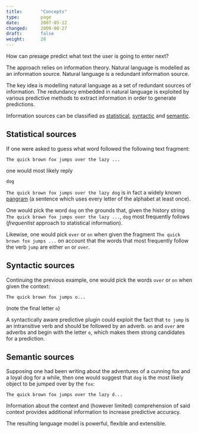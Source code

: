```yaml
---
title:       "Concepts"
type:        page
date:        2007-05-12
changed:     2009-08-27
draft:       false
weight:	     20
---
```


How can presage predict what text the user is going to enter next?

The approach relies on information theory. Natural language is modelled as an information source. Natural language is a redundant information source.

The key idea is modelling natural language as a set of redundant sources of information. The redundancy embedded in natural language is exploited by various predictive methods to extract information in order to generate predictions.

<!--more-->

Information sources can be classified as [statistical](#statistical-sources), [syntactic](#syntactic-sources) and [semantic](#semantic-sources).


## Statistical sources

If one were asked to guess what word followed the following text fragment:

    The quick brown fox jumps over the lazy ...

one would most likely reply

    dog

`The quick brown fox jumps over the lazy dog` is in fact a widely known [pangram](http://en.wikipedia.org/wiki/Pangram) (a sentence which uses every letter of the alphabet at least once).

One would pick the word `dog` on the grounds that, given the history string `The quick brown fox jumps over the lazy ...`, `dog` most frequently follows (*frequentist* approach to statistical information).

Likewise, one would pick `over` or `on` when given the fragment `The quick brown fox jumps ...` on account that the words that most frequently follow the verb `jump` are either `on` or `over`.


## Syntactic sources

Continuing the previous example, one would pick the words `over` or `on` when given the context:

    The quick brown fox jumps o...

(note the final letter `o`)

A syntactically aware predictive plugin could exploit the fact that `to jump` is an intransitive verb and should be followed by an adverb. `on` and `over` are adverbs and begin with the letter `o`, which makes them strong candidates for a prediction.


## Semantic sources

Supposing one had been writing about the adventures of a cunning fox and a loyal dog for a while, then one would suggest that `dog` is the most likely object to be jumped over by the `fox`:

    The quick brown fox jumps over the lazy d...

Information about the context and (however limited) comprehension of said context provides additional information to increase predictive accuracy.

The resulting language model is powerful, flexible and extensible.



